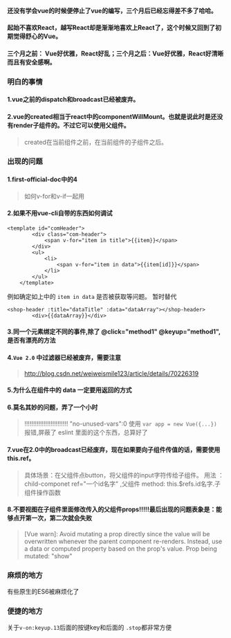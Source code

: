 #### 还没有学会vue的时候便停止了vue的编写，三个月后已经忘得差不多了哈哈。
#### 起始不喜欢React，越写React却是渐渐地喜欢上React了，这个时候又回到了初期觉得舒心的Vue。
#### 三个月之前： Vue好优雅，React好乱；三个月之后：Vue好优雅，React好清晰而且有安全感啊。


### 明白的事情

#### 1.vue之前的dispatch和broadcast已经被废弃。

#### 2.vue的created相当于react中的componentWillMount。也就是说此时是还没有render子组件的。不过它可以使用父组件。
> created在当前组件之前，在当前组件的子组件之后。

### 出现的问题

#### 1.first-official-doc中的4
> 如何v-for和v-if一起用

#### 2.如果不用vue-cli自带的东西如何调试
```
<template id="comHeader">
		<div class="com-header">
			<span v-for="item in title">{{item}}</span>		
		</div>
		<ul>
			<li>
				<span v-for="item in data">{{item[id]}}</span>
			</li>
		</ul>
	</template>
```
例如确定如上中的 `item in data` 是否被获取等问题。
暂时替代
```
<shop-header :title="dataTitle" :data="dataArray"></shop-header>
		<div>{{dataArray}}</div>
```

#### 3.同一个元素绑定不同的事件,除了  @click="method1" @keyup="method1",是否有漂亮的方法

#### 4.`Vue 2.0` 中过滤器已经被废弃，需要注意
> http://blog.csdn.net/weiweismile123/article/details/70226319

#### 5.为什么在组件中的 data 一定要用返回的方式

#### 6.莫名其妙的问题，弄了一个小时
> !!!!!!!!!!!!!!!!!!!!!!!!!   "no-unused-vars":0
使用 `var app = new Vue({...}) `  报错,屏蔽了 eslint 里面的这个东西，总算好了

#### 7.vue在2.0中的broadcast已经废弃，现在如果要向子组件传值的话，需要使用this.ref。
> 具体场景：在父组件点button，将父组件的input字符传给子组件。
用法 ：child-componet ref="一个id名字" ,父组件 method:   this.$refs.id名字.子组件操作函数

#### 8.不要视图在子组件里面修改传入的父组件props!!!!!最后出现的问题表象是：能够点开第一次，第二次就会失败
> [Vue warn]: Avoid mutating a prop directly since the value will be overwritten whenever the parent component re-renders. Instead, use a data or computed property based on the prop's value. Prop being mutated: "show"
### 麻烦的地方
有些原生的ES6被麻烦化了

### 便捷的地方
关于`v-on:keyup.13`后面的按键key和后面的 `.stop`都非常方便